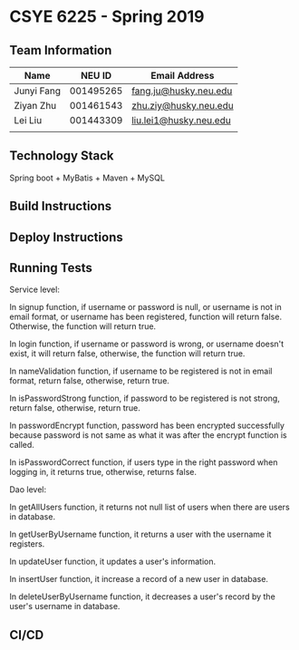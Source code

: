 # CSYE 6225 - Spring 2019

## Team Information

| Name | NEU ID | Email Address |
| --- | --- | --- |
| Junyi Fang | 001495265 | fang.ju@husky.neu.edu  |
|  Ziyan Zhu | 001461543 | zhu.ziy@husky.neu.edu  |
|   Lei Liu  | 001443309 | liu.lei1@husky.neu.edu |
| | | |

## Technology Stack
Spring boot + MyBatis + Maven + MySQL

## Build Instructions


## Deploy Instructions


## Running Tests
Service level:

In signup function, if username or password is null, or username is not in email format, or username has been registered, function will return false. Otherwise, the function will return true.

In login function, if username or password is wrong, or username doesn't exist, it will return false, otherwise, the function will return true.

In nameValidation function, if username to be registered is not in email format, return false, otherwise, return true.

In isPasswordStrong function, if password to be registered is not strong, return false, otherwise, return true.

In passwordEncrypt function, password has been encrypted successfully because password is not same as what it was after the encrypt function is called.

In isPasswordCorrect function, if users type in the right password when logging in, it returns true, otherwise, returns false.

Dao level:

In getAllUsers function, it returns not null list of users when there are users in database.

In getUserByUsername function, it returns a user with the username it registers.

In updateUser function, it updates a user's information.

In insertUser function, it increase a record of a new user in database.

In deleteUserByUsername function, it decreases a user's record by the user's username in database.

## CI/CD


